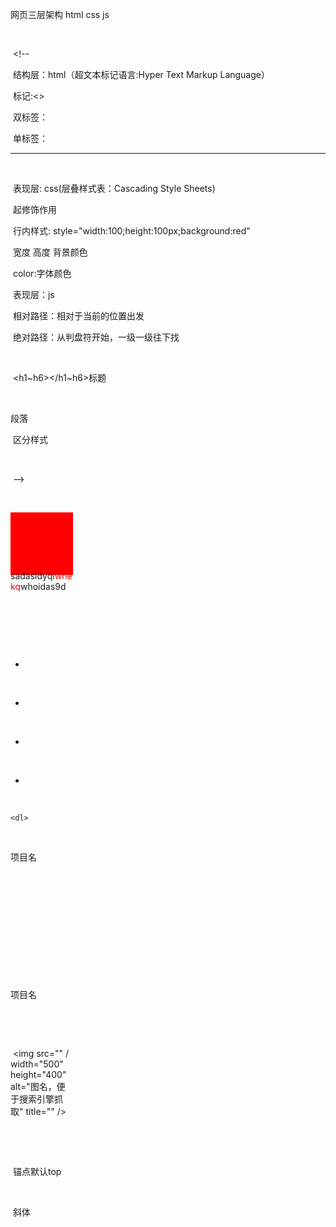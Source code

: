 网页三层架构 html css js

<head>

​	<style>  

​		div {

​			width:100px;

​			height:100px;

​			background:red;

​		}

​		ul{                       

​			list-style-type:circle;    //列表显示类型 

​								disc：实心小圆点 circle：空心

​								decimal：数字 square：方块

​								upper-roman：罗马数字

​								lower-alpha：英语abcd

​			list-style-image:url("");   图片类型，可用于商品点击图片

​			list-style-position:inside;    在内显示

​		}

​		.image{

​		width:

​		height:

​		backgound-image:url("")

​		}

​	</style>

</head>

<body><!--可视化区-->

​	<!--

​	结构层：html（超文本标记语言:Hyper Text Markup Language）

​	标记:<>

​	双标签：<html></html><body></body><div></div>

​	单标签：<meta /><img /><hr /><br />

​	表现层: css(层叠样式表：Cascading Style Sheets)

​			起修饰作用

​			行内样式:   style="width:100;height:100px;background:red" 

​                                                        宽度           高度                 背景颜色

​                       color:字体颜色

​	表现层：js

​      	相对路径：相对于当前的位置出发

​	绝对路径：从判盘符开始，一级一级往下找

​	

​	<h1~h6></h1~h6>标题

​	<p></p>段落

​	<span></span> 区分样式

​	

​	-->

​	<div style="width:100;height:100px;background:red"><!--盒子模型-->

​	<script type="text/javascript">

​	var oDiv=document.querySelector("div");

​		oDiv.onclick=function();{

​		this.style.width="200px";

​		this.style.height="200px";

​		this.style.background="green";

​		}

​	</script>



​	<div>

​	<p>sadasidyqi<span style="color:red">whekq</span>whoidas9d</p>

​	</div>

​	 <ul><!--无序列表,有时可代替div嵌套!，ol为有序--> 

​		<li></li>

​		<li></li>

​		<li></li>

​		<li></li>

​	</ul>

  	<dl>

​		<dt>项目名</dt>

​		<dd></dd>

​		<dd></dd>

​		<dd></dd>

​	</dl>

​	<dl>

​		<dt>项目名</dt>

​		<dd></dd>

​	</dl>

​	<img src="" / width="500" height="400" alt="图名，便于搜索引擎抓取" title=""  />

​	<a  href="链接" download="下载属性"> </a>

​	<a href="文件直接下载"></a>

​	<a href="#+id" id="maodian"></a>  锚点默认top

​	<b></b><strong></strong>

​	<i></i><em></em>斜体

​	<div class="a"  onclick="window.location.href=''"></div>

​	<div class="image"></div>

</body>

  	

</html>

